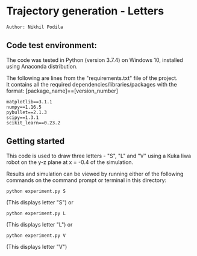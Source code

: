 # Trajectory generation - Letters
    Author: Nikhil Podila
	
## Code test environment:

The code was tested in Python (version 3.7.4) on Windows 10, installed using Anaconda distribution. 

The following are lines from the "requirements.txt" file of the project. <br>
It contains all the required dependencies/libraries/packages with the format: [package_name]==[version_number]
```
matplotlib==3.1.1
numpy==1.16.5
pybullet==2.1.3
scipy==1.3.1
scikit_learn==0.23.2
```

## Getting started

This code is used to draw three letters - "S", "L" and "V" using a Kuka Iiwa robot on the y-z plane at x = -0.4 of the simulation.

Results and simulation can be viewed by running either of the following commands on the command prompt or terminal in this directory:
```
python experiment.py S
```
(This displays letter "S")
or 
```
python experiment.py L
```
(This displays letter "L")
or
```
python experiment.py V
```
(This displays letter "V")

